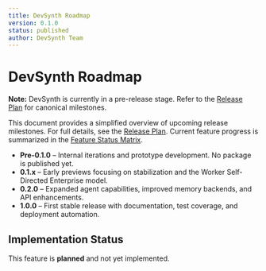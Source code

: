 ```yaml
---
title: DevSynth Roadmap
version: 0.1.0
status: published
author: DevSynth Team
---
```


# DevSynth Roadmap

**Note:** DevSynth is currently in a pre-release stage. Refer to the [Release Plan](release_plan.md) for canonical milestones.

This document provides a simplified overview of upcoming release milestones. For
full details, see the [Release Plan](release_plan.md). Current feature progress
is summarized in the [Feature Status Matrix](../implementation/feature_status_matrix.md).

- **Pre-0.1.0** – Internal iterations and prototype development. No package is published yet.
- **0.1.x** – Early previews focusing on stabilization and the Worker Self-Directed Enterprise model.
- **0.2.0** – Expanded agent capabilities, improved memory backends, and API enhancements.
- **1.0.0** – First stable release with documentation, test coverage, and deployment automation.

## Implementation Status

This feature is **planned** and not yet implemented.
